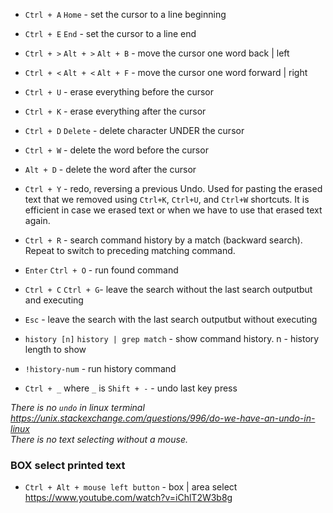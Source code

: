 - `Ctrl + A` `Home` - set the cursor to a line beginning
- `Ctrl + E` `End` - set the cursor to a line end


- `Ctrl + >` `Alt + >` `Alt + B` - move the cursor one word back | left
- `Ctrl + <` `Alt + <` `Alt + F` - move the cursor one word forward | right


- `Ctrl + U` - erase everything before the cursor
- `Ctrl + K` - erase everything after the cursor

- `Ctrl + D` `Delete` - delete character UNDER the cursor

- `Ctrl + W` - delete the word before the cursor
- `Alt + D` - delete the word after the cursor

- `Ctrl + Y` - redo, reversing a previous Undo. Used for pasting the erased text that we removed using `Ctrl+K`, `Ctrl+U`, and `Ctrl+W` shortcuts. It is efficient in case we erased text or when we have to use that erased text again.

- `Ctrl + R` - search command history by a match (backward search). Repeat to switch to preceding matching command.
- `Enter` `Ctrl + O` - run found command
- `Ctrl + C` `Ctrl + G`- leave the search without the last search outputbut and executing
- `Esc` - leave the search with the last search outputbut without executing

- `history [n]` `history | grep match` - show command history. n - history length to show
- `!history-num` - run history command

- `Ctrl + _` where `_` is `Shift + -` - undo last key press

_There is no `undo` in linux terminal https://unix.stackexchange.com/questions/996/do-we-have-an-undo-in-linux_ \
_There is no text selecting without a mouse._

### BOX select printed text

- `Ctrl + Alt + mouse left button` - box | area select \
  https://www.youtube.com/watch?v=iChlT2W3b8g
